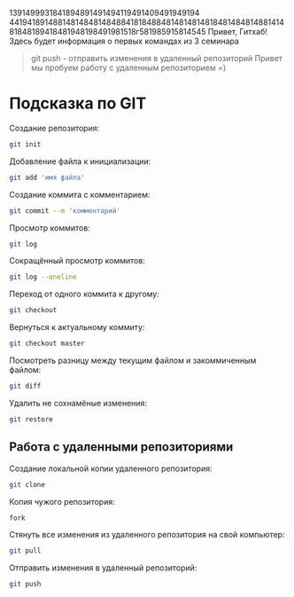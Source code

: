1391499931841894891491494119491409491949194
4419418914881481484814848841818488481481481481848148481488141481848189418481948198491981518г581985915814545
Привет, Гитхаб! Здесь будет информация о первых командах из 3 семинара
> git push - отправить изменения в удаленный репозиторий 
Привет мы пробуем работу с удаленным репозиторием =)

# Подсказка по GIT

Создание репозитория:
```sh
git init
```
Добавление файла к инициализации:
```sh
git add 'имя файла'
```
Создание коммита с комментарием:
```sh
git commit --m 'комментарий'
```
Просмотр коммитов:
```sh
git log
```
Сокращённый просмотр коммитов:
```sh
git log --oneline
```
Переход от одного коммита к другому:
```sh
git checkout
```
Вернуться к актуальному коммиту:
```sh
git checkout master
```
Посмотреть разницу между текущим файлом и закоммиченным файлом:
```sh
git diff
```
Удалить не сохнамёные изменения:
 ```sh
git restore
```
## Работа с удаленными репозиториями

Создание локальной копии удаленного репозитория:
```sh
git clone
```
Копия чужого репозитория:
```sh
fork
```
Стянуть все изменения из удаленного репозитория на свой компьютер:
```sh
git pull
```
Отправить изменения в удаленный репозиторий:
```sh
git push
```




